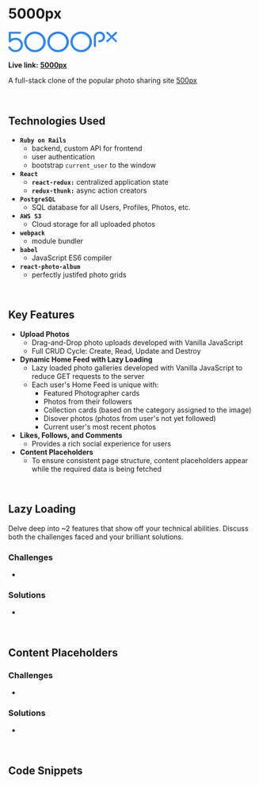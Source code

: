 # 5000px


<img src="app/assets/images/5000px-logo-blue-web.svg" width="220">

<br>

**Live link:** [**5000px**](https://my5000px.herokuapp.com/)

 A full-stack clone of the popular photo sharing site [500px](https://500px.com/)

<br>

## Technologies Used

- **`Ruby on Rails`**
  - backend, custom API for frontend
  - user authentication
  - bootstrap `current_user` to the window
- **`React`** 
  - **`react-redux:`** centralized application state
  - **`redux-thunk:`** async action creators
- **`PostgreSQL`** 
  - SQL database for all Users, Profiles, Photos, etc.
- **`AWS S3`** 
  - Cloud storage for all uploaded photos
- **`webpack`**
  - module bundler
- **`babel`**
  - JavaScript ES6 compiler
- **`react-photo-album`**
  - perfectly justifed photo grids

<br>

## Key Features
- **Upload Photos**
  - Drag-and-Drop photo uploads developed with Vanilla JavaScript
  - Full CRUD Cycle: Create, Read, Update and Destroy
- **Dynamic Home Feed with Lazy Loading**
  - Lazy loaded photo galleries developed with Vanilla JavaScript to reduce GET requests to the server
  - Each user's Home Feed is unique with:
    - Featured Photographer cards
    - Photos from their followers
    - Collection cards (based on the category assigned to the image)
    - Disover photos (photos from user's not yet followed)
    - Current user's most recent photos
- **Likes, Follows, and Comments**
  - Provides a rich social experience for users
- **Content Placeholders**
  - To ensure consistent page structure, content placeholders appear while the required data is being fetched 

<br>

## Lazy Loading
Delve deep into ~2 features that show off your technical abilities. Discuss both the challenges faced and your brilliant solutions.
### Challenges
- 
### Solutions
-

<br>

## Content Placeholders

### Challenges
- 
### Solutions
- 

<br>


## Code Snippets
```javascript

```